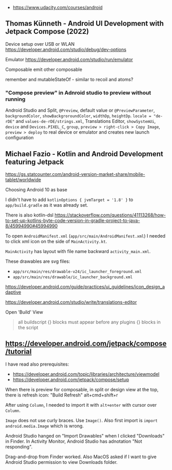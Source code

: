 - https://www.udacity.com/courses/android

## Thomas Künneth - Android UI Development with Jetpack Compose (2022)

Device setup over USB or WLAN https://developer.android.com/studio/debug/dev-options

Emulator https://developer.android.com/studio/run/emulator

Composable emit other composable

remember and mutableStateOf - similar to recoil and atoms?

### "Compose preview" in Adnroid studio to preview without running

Android Studio and Split, `@Preview`, default value or `@PreviewParameter`, `backgroundColor`, `showBackgroroundColor`, `widthDp`, `heightDp`. `locale = "de-rDE"` and `values-de-rDE/strings.xml`, Translations Editor, `showSystemUi`, `device` and `Devices.PIXEL_C`, `group`, `preview > right-click > Copy Image`, `preview > deploy` to real device or emulator and creates new launch configuration

## Michael Fazio - Kotlin and Android Development featuring Jetpack

https://gs.statcounter.com/android-version-market-share/mobile-tablet/worldwide

Choosing Android 10 as base

I didn't have to add `kotlinOptions { jvmTarget = '1.8' }` to `app/build.gradle` as it was already set.

There is also kotlin-dsl https://stackoverflow.com/questions/41113268/how-to-set-up-kotlins-byte-code-version-in-gradle-project-to-java-8/45994990#45994990

To open `AndroidManifest.xml` (`app/src/main/AndroidManifest.xml`) I needed to click xml icon on the side of `MainActivity.kt`.

`MainActivity` has layout with file name backward `activity_main.xml`.

These drawables are svg files:

- `app/src/main/res/drawable-v24/ic_launcher_foreground.xml`
- `app/src/main/res/drawable/ic_launcher_background.xml`

https://developer.android.com/guide/practices/ui_guidelines/icon_design_adaptive

https://developer.android.com/studio/write/translations-editor

Open 'Build' View

> all buildscript {} blocks must appear before any plugins {} blocks in the script

## https://developer.android.com/jetpack/compose/tutorial

I have read also prerequisites:

- https://developer.android.com/topic/libraries/architecture/viewmodel
- https://developer.android.com/jetpack/compose/setup

When there is preview for composable, in split or design view at the top, there is refresh icon: "Build Refresh" alt+cmd+shift+r

After using `Column`, I needed to import it with `alt+enter` with cursor over `Column`.

`Image` does not use curly braces. Use `Image()`. Also first import is `import android.media.Image` which is wrong.

Android Studio hanged on "Import Drawables" when I clicked "Downloads" in Finder. In Activity Monitor, Android Studio has adnotation "Not responding".

Drag-and-drop from Finder worked. Also MacOS asked if I want to give Android Studio permission to view Downloads folder.
